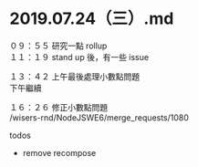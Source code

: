 # 2019.07.24（三）.md

０９：５５ 研究一點 rollup  
１１：１９ stand up 後，有一些 issue  

１３：４２ 上午最後處理小數點問題  
下午繼續  

１６：２６ 修正小數點問題  
/wisers-rnd/NodeJSWE6/merge_requests/1080  

todos
- remove recompose
